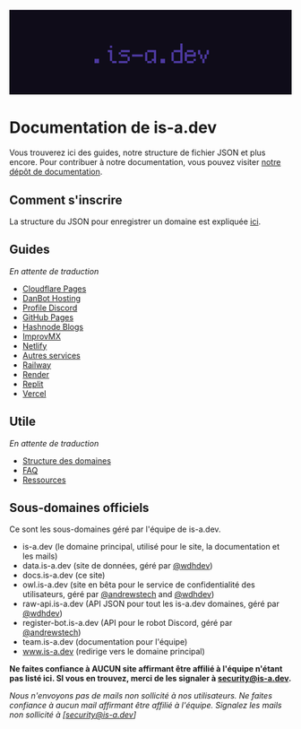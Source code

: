 ![](../media/banner.png)

# Documentation de is-a.dev
Vous trouverez ici des guides, notre structure de fichier JSON et plus encore. Pour contribuer à notre documentation, vous pouvez visiter [notre dépôt de documentation](https://github.com/is-a-dev/docs).

## Comment s'inscrire
La structure du JSON pour enregistrer un domaine est expliquée [ici](domain-structure).

## Guides
*En attente de traduction*
- [Cloudflare Pages](guides/cloudflare-pages)
- [DanBot Hosting](guides/dbh)
- [Profile Discord](guides/discord-verification)
- [GitHub Pages](guides/github-pages)
- [Hashnode Blogs](guides/hashnode)
- [ImprovMX](guides/improvmx)
- [Netlify](guides/netlify)
- [Autres services](guides/other)
- [Railway](guides/railway)
- [Render](guides/render)
- [Replit](guides/replit)
- [Vercel](guides/vercel)

## Utile
*En attente de traduction*
 - [Structure des domaines](domain-structure)
 - [FAQ](faq)
 - [Ressources](resources)

## Sous-domaines officiels
Ce sont les sous-domaines géré par l'équipe de is-a.dev.

- is-a.dev (le domaine principal, utilisé pour le site, la documentation et les mails)
- data.is-a.dev (site de données, géré par [@wdhdev](https://github.com/wdhdev))
- docs.is-a.dev (ce site)
- owl.is-a.dev (site en bêta pour le service de confidentialité des utilisateurs, géré par [@andrewstech](https://github.com/andrewstech) and [@wdhdev](https://github.com/wdhdev))
- raw-api.is-a.dev (API JSON pour tout les is-a.dev domaines, géré par [@wdhdev](https://github.com/wdhdev))
- register-bot.is-a.dev (API pour le robot Discord, géré par [@andrewstech](https://github.com/andrewstech))
- team.is-a.dev (documentation pour l'équipe)
- www.is-a.dev (redirige vers le domaine principal)

**Ne faites confiance à AUCUN site affirmant être affilié à l'équipe n'étant pas listé ici. SI vous en trouvez, merci de les signaler à [security@is-a.dev](mailto:security@is-a.dev).**

*Nous n'envoyons pas de mails non sollicité à nos utilisateurs. Ne faites confiance à aucun mail affirmant être affilié à l'équipe. Signalez les mails non sollicité à [security@is-a.dev]*
